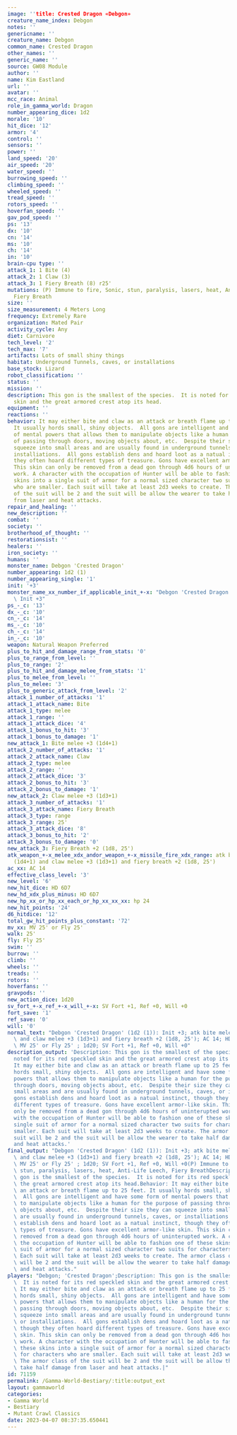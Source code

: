 ```yaml
---
image: ''title: Crested Dragon «Debgon»
creature_name_index: Debgon
notes: ''
genericname: ''
creature_name: Debgon
common_name: Crested Dragon
other_names: ''
generic_name: ''
source: GW08 Module
author: ''
name: Kim Eastland
url: ''
avatar: ''
mcc_race: Animal
role_in_gamma_world: Dragon
number_appearing_dice: 1d2
morale: '10'
hit_dice: '12'
armor: '4'
control: ''
sensors: ''
power: ''
land_speed: '20'
air_speed: '20'
water_speed: ''
burrowing_speed: ''
climbing_speed: ''
wheeled_speed: ''
tread_speed: ''
rotors_speed: ''
hoverfan_speed: ''
gav_pod_speed: ''
ps: '13'
dx: '10'
cn: '14'
ms: '10'
ch: '14'
in: '10'
brain-cpu type: ''
attack_1: 1 Bite (4)
attack_2: 1 Claw (3)
attack_3: 1 Fiery Breath (8) r25'
mutations: (P) Immune to fire, Sonic, stun, paralysis, lasers, heat, Anti-Life Leech,
  Fiery Breath
size: ''
size_measurement: 4 Meters Long
frequency: Extremely Rare
organization: Mated Pair
activity_cycle: Any
diet: Carnivore
tech_level: '2'
tech_max: '7'
artifacts: Lots of small shiny things
habitat: Underground Tunnels, caves, or installations
base_stock: Lizard
robot_classification: ''
status: ''
mission: ''
description: This gon is the smallest of the species.  It is noted for its red speckled
  skin and the great armored crest atop its head.
equipment: ''
reactions: ''
behavior: It may either bite and claw as an attack or breath flame up to 25 feet.
  It usually hords small, shiny objects.  All gons are intelligent and have some form
  of mental powers that allows them to manipulate objects like a human for the purpose
  of passing through doors, moving objects about, etc.  Despite their size they can
  squeeze into small areas and are usually found in underground tunnels, caves, or
  installiations.  All gons establish dens and hoard loot as a natual instinct, though
  they often hoard different types of treasure. Gons have excellent armor-like skin.
  This skin can only be removed from a dead gon through 4d6 hours of uninterupted
  work. A character with the occupation of Hunter will be able to fashion one of these
  skins into a single suit of armor for a normal sized character two suits for characters
  who are smaller. Each suit will take at least 2d3 weeks to create. The armor class
  of the suit will be 2 and the suit will be allow the wearer to take half damage
  from laser and heat attacks.
repair_and_healing: ''
new_description: ''
combat: ''
society: ''
brotherhood_of_thought: ''
restorationsist: ''
healers: ''
iron_society: ''
humans: ''
monster_name: Debgon 'Crested Dragon'
number_appearing: 1d2 (1)
number_appearing_single: '1'
init: '+3'
monster_name_xx_number_if_applicable_init_+-x: "Debgon 'Crested Dragon' (1d2 (1)):\
  \ Init +3"
ps_-_c: '13'
dx_-_c: '10'
cn_-_c: '14'
ms_-_c: '10'
ch_-_c: '14'
in_-_c: '10'
weapon: Natural Weapon Preferred
plus_to_hit_and_damage_range_from_stats: '0'
plus_to_range_from_level: ''
plus_to_range: '2'
plus_to_hit_and_damage_melee_from_stats: '1'
plus_to_melee_from_level: ''
plus_to_melee: '3'
plus_to_generic_attack_from_level: '2'
attack_1_number_of_attacks: '1'
attack_1_attack_name: Bite
attack_1_type: melee
attack_1_range: ''
attack_1_attack_dice: '4'
attack_1_bonus_to_hit: '3'
attack_1_bonus_to_damage: '1'
new_attack_1: Bite melee +3 (1d4+1)
attack_2_number_of_attacks: '1'
attack_2_attack_name: Claw
attack_2_type: melee
attack_2_range: ''
attack_2_attack_dice: '3'
attack_2_bonus_to_hit: '3'
attack_2_bonus_to_damage: '1'
new_attack_2: Claw melee +3 (1d3+1)
attack_3_number_of_attacks: '1'
attack_3_attack_name: Fiery Breath
attack_3_type: range
attack_3_range: 25'
attack_3_attack_dice: '8'
attack_3_bonus_to_hit: '2'
attack_3_bonus_to_damage: '0'
new_attack_3: Fiery Breath +2 (1d8, 25')
atk_weapon_+-x_melee_xdx_andor_weapon_+-x_missile_fire_xdx_range: atk bite melee +3
  (1d4+1) and claw melee +3 (1d3+1) and fiery breath +2 (1d8, 25')
ac_xx: AC 14
effective_class_level: '3'
new_level: '6'
new_hit_dice: HD 6D7
new_hd_xdx_plus_minus: HD 6D7
new_hp_xx_or_hp_xx_each_or_hp_xx_xx_xx: hp 24
new_hit_points: '24'
d6_hitdice: '12'
total_gw_hit_points_plus_constant: '72'
mv_xx: MV 25' or Fly 25'
walk: 25'
fly: Fly 25'
swim: ''
burrow: ''
climb: ''
wheels: ''
treads: ''
rotors: ''
hoverfans: ''
gravpods: ''
new_action_dice: 1d20
sv_fort_+-x_ref_+-x_will_+-x: SV Fort +1, Ref +0, Will +0
fort_save: '1'
ref_save: '0'
will: '0'
normal_text: "Debgon 'Crested Dragon' (1d2 (1)): Init +3; atk bite melee +3 (1d4+1)\
  \ and claw melee +3 (1d3+1) and fiery breath +2 (1d8, 25'); AC 14; HD 6D7 hp 24;\
  \ MV 25' or Fly 25' ; 1d20; SV Fort +1, Ref +0, Will +0"
description_output: 'Description: This gon is the smallest of the species.  It is
  noted for its red speckled skin and the great armored crest atop its head.Behavior:
  It may either bite and claw as an attack or breath flame up to 25 feet. It usually
  hords small, shiny objects.  All gons are intelligent and have some form of mental
  powers that allows them to manipulate objects like a human for the purpose of passing
  through doors, moving objects about, etc.  Despite their size they can squeeze into
  small areas and are usually found in underground tunnels, caves, or installiations.  All
  gons establish dens and hoard loot as a natual instinct, though they often hoard
  different types of treasure. Gons have excellent armor-like skin. This skin can
  only be removed from a dead gon through 4d6 hours of uninterupted work. A character
  with the occupation of Hunter will be able to fashion one of these skins into a
  single suit of armor for a normal sized character two suits for characters who are
  smaller. Each suit will take at least 2d3 weeks to create. The armor class of the
  suit will be 2 and the suit will be allow the wearer to take half damage from laser
  and heat attacks.'
final_output: "Debgon 'Crested Dragon' (1d2 (1)): Init +3; atk bite melee +3 (1d4+1)\
  \ and claw melee +3 (1d3+1) and fiery breath +2 (1d8, 25'); AC 14; HD 6D7 hp 24;\
  \ MV 25' or Fly 25' ; 1d20; SV Fort +1, Ref +0, Will +0(P) Immune to fire, Sonic,\
  \ stun, paralysis, lasers, heat, Anti-Life Leech, Fiery BreathDescription: This\
  \ gon is the smallest of the species.  It is noted for its red speckled skin and\
  \ the great armored crest atop its head.Behavior: It may either bite and claw as\
  \ an attack or breath flame up to 25 feet. It usually hords small, shiny objects.\
  \  All gons are intelligent and have some form of mental powers that allows them\
  \ to manipulate objects like a human for the purpose of passing through doors, moving\
  \ objects about, etc.  Despite their size they can squeeze into small areas and\
  \ are usually found in underground tunnels, caves, or installiations.  All gons\
  \ establish dens and hoard loot as a natual instinct, though they often hoard different\
  \ types of treasure. Gons have excellent armor-like skin. This skin can only be\
  \ removed from a dead gon through 4d6 hours of uninterupted work. A character with\
  \ the occupation of Hunter will be able to fashion one of these skins into a single\
  \ suit of armor for a normal sized character two suits for characters who are smaller.\
  \ Each suit will take at least 2d3 weeks to create. The armor class of the suit\
  \ will be 2 and the suit will be allow the wearer to take half damage from laser\
  \ and heat attacks."
players: "Debgon; 'Crested Dragon';Description: This gon is the smallest of the species.\
  \  It is noted for its red speckled skin and the great armored crest atop its head.Behavior:\
  \ It may either bite and claw as an attack or breath flame up to 25 feet. It usually\
  \ hords small, shiny objects.  All gons are intelligent and have some form of mental\
  \ powers that allows them to manipulate objects like a human for the purpose of\
  \ passing through doors, moving objects about, etc.  Despite their size they can\
  \ squeeze into small areas and are usually found in underground tunnels, caves,\
  \ or installiations.  All gons establish dens and hoard loot as a natual instinct,\
  \ though they often hoard different types of treasure. Gons have excellent armor-like\
  \ skin. This skin can only be removed from a dead gon through 4d6 hours of uninterupted\
  \ work. A character with the occupation of Hunter will be able to fashion one of\
  \ these skins into a single suit of armor for a normal sized character two suits\
  \ for characters who are smaller. Each suit will take at least 2d3 weeks to create.\
  \ The armor class of the suit will be 2 and the suit will be allow the wearer to\
  \ take half damage from laser and heat attacks.|"
id: 71159
permalink: /Gamma-World-Bestiary/:title:output_ext
layout: gammaworld
categories:
- Gamma World
- Bestiary
- Mutant Crawl Classics
date: 2023-04-07 08:37:35.650441
---
```

